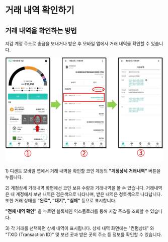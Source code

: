 # 거래 내역 확인하기

## 거래 내역을 확인하는 방법&#x20;

지갑 계정 주소로 송금을 보내거나 받은 후 모바일 앱에서 거래 내역을 확인할 수 있습니다.

![](../.gitbook/assets/거래내역.png)

1\) 디센트 모바일 앱에서 거래 내역을 확인할 코인 계정의 **"계정상세 거래내역"** 버튼을 누릅니다.

2\) 계정상세 거래내역 화면에선 코인 보유 수량과 거래내역을 볼 수 있습니다. 거래내역은 내 계정에서 보낸 내역은 검은색으로 나타나며, 받은 내역은 청록색으로 나타납니다. 또한 거래 상태를 **"완료", "대기", "실패"** 등으로 표시합니다.

**"전체 내역 확인"** 을 누르면 블록체인 익스플로러를 통해 지갑 주소를 조회할 수 있습니다.

3\) 각 거래를 선택하면 상세 내역이 표시됩니다. 상세 내역 화면에는 "컨펌상태" 와 "TXID (Transaction ID)" 및 보낸 곳과 받은 곳의 주소 등 정보를 확인할 수 있습니다.
